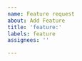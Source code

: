 ```yaml
---
name: Feature request
about: Add Feature
title: 'feature:'
labels: feature
assignees: ''

---
```



